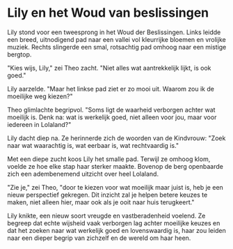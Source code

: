 # Lily en het Woud van beslissingen
Lily stond voor een tweesprong in het Woud der Beslissingen. Links leidde een breed, uitnodigend pad naar een vallei vol kleurrijke bloemen en vrolijke muziek. Rechts slingerde een smal, rotsachtig pad omhoog naar een mistige bergtop.

"Kies wijs, Lily," zei Theo zacht. "Niet alles wat aantrekkelijk lijkt, is ook goed."

Lily aarzelde. "Maar het linkse pad ziet er zo mooi uit. Waarom zou ik de moeilijke weg kiezen?"

Theo glimlachte begripvol. "Soms ligt de waarheid verborgen achter wat moeilijk is. Denk na: wat is werkelijk goed, niet alleen voor jou, maar voor iedereen in Lolaland?"

Lily dacht diep na. Ze herinnerde zich de woorden van de Kindvrouw: "Zoek naar wat waarachtig is, wat eerbaar is, wat rechtvaardig is."

Met een diepe zucht koos Lily het smalle pad. Terwijl ze omhoog klom, voelde ze hoe elke stap haar sterker maakte. Bovenop de berg openbaarde zich een adembenemend uitzicht over heel Lolaland.

"Zie je," zei Theo, "door te kiezen voor wat moeilijk maar juist is, heb je een nieuw perspectief gekregen. Dit inzicht zal je helpen betere keuzes te maken, niet alleen hier, maar ook als je ooit naar huis terugkeert."

Lily knikte, een nieuw soort vreugde en vastberadenheid voelend. Ze begreep dat echte wijsheid vaak verborgen lag achter moeilijke keuzes en dat het zoeken naar wat werkelijk goed en lovenswaardig is, haar zou leiden naar een dieper begrip van zichzelf en de wereld om haar heen.
